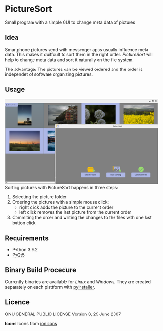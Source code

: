 # PictureSort
Small program with a simple GUI to change meta data of pictures

## Idea
Smartphone pictures send with messenger apps usually influence meta data. This makes it duiffcult to sort them in the right order. 
*PictureSort* will help to change meta data and sort it naturally on the file system. 

The advantage: The pictures can be viewed ordered and the order is independet of software organizing pictures.

## Usage
![PictureSort Screenshot](/img/ps.png "PictureSort Screenshot")
Sorting pictures with PictureSort happens in three steps:
1. Selecting the picture folder
2. Ordering the pictures with a simple mouse click:
     - right click adds the picture to the current order
     - left click removes the last picture from the current order
3. Commiting the order and writing the changes to the files with one last button click

## Requirements
- Python 3.9.2
- [PyQt5](https://pypi.org/project/PyQt5/5.6/ "PyQt5")

## Binary Build Procedure
Currently binaries are available for *Linux* and *Windows*.
They are created separately on each plattform with [pyinstaller](https://pypi.org/project/pyinstaller/ "pyinstaller").

## Licence
GNU GENERAL PUBLIC LICENSE
Version 3, 29 June 2007

**Icons**
Icons from [ionicons](https://github.com/ionic-team/ionicons "ionicons")
